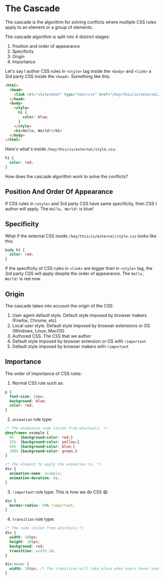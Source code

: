 # The Cascade
The cascade is the algorithm for solving conflicts where
multiple CSS rules apply to an element or a group of elements.

The cascade algorithm is split into 4 distinct stages:

1. Position and order of appearance
2. Specificity
3. Origin
4. Importance

Let's say I author CSS rules in `<style>` tag inside the `<body>` and `<link>` a 3rd party
CSS inside the `<head>`. Something like this:

```html
<html>
  <head>
    <link rel="stylesheet" type="text/css" href="/hey/this/is/external/style.css">
  </head>
  <body>
    <style>
      h1 {
        color: blue;
      }
    </style>
    <h1>Hello, World!</h1>
  </body>
</html>
```
Here's what's inside `/hey/this/is/external/style.css`:
```css
h1 {
  color: red;
}
```

How does the cascade algorithm work to solve the conflicts?

## Position And Order Of Appearance
If CSS rules in `<style>` and 3rd party CSS have same specificity, then CSS I author
will apply. The `Hello, World!` is blue!

## Specificity
What if the external CSS inside `/hey/this/is/external/style.css` looks like this:

```css
body h1 {
  color: red;
}
```

If the specificity of CSS rules in `<link>` are bigger than in `<style>` tag, the 3rd party CSS will
apply despite the order of appearance. The `Hello, World!` is red now.

## Origin
The cascade takes into account the origin of the CSS: 

1. User agent default style. Default style imposed by browser makers (Firefox, Chrome, etc)
2. Local user style. Default style imposed by browser extensions or OS (Windows, Linux, MacOS)
3. Authored CSS. The CSS that we author
4. Default style imposed by browser extension or OS with `!important`
5. Default style imposed by browser makers with `!important`

## Importance
The order of importance of CSS rules:

1. Normal CSS rule such as:

```css
p {
  font-size: 20px;
  background: blue;
  color: red;
}
```

2. `animation` rule type:

```css
/* The animation code stolen from w3schools. */
@keyframes example {
  0%   {background-color: red;}
  25%  {background-color: yellow;}
  50%  {background-color: blue;}
  100% {background-color: green;}
}

/* The element to apply the animation to. */
div {
  animation-name: example;
  animation-duration: 4s;
}
```

3. `!important` rule type. This is how we do CSS :laughing::

```css
div {
  border-radius: 50% !important;
}
```

4. `transition` rule type:

```css
/* The code stolen from w3schools */
div {
  width: 100px;
  height: 100px;
  background: red;
  transition: width 2s;
}

div:hover {
  width: 300px; /* The transition will take place when users hover over it. */
}
```
